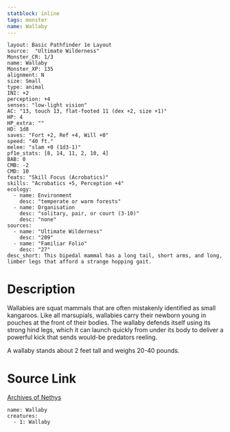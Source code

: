 ```yaml
---
statblock: inline
tags: monster
name: Wallaby
---
```

```statblock
layout: Basic Pathfinder 1e Layout
source:  "Ultimate Wilderness"
Monster_CR: 1/3
name: Wallaby
Monster_XP: 135
alignment: N
size: Small
type: animal
INI: +2
perception: +4
senses: "low-light vision"
AC: "13, touch 13, flat-footed 11 (dex +2, size +1)"
HP: 4
HP_extra: ""
HD: 1d8
saves: "Fort +2, Ref +4, Will +0"
speed: "40 ft."
melee: "slam +0 (1d3-1)"
pf1e_stats: [8, 14, 11, 2, 10, 4]
BAB: 0
CMB: -2
CMD: 10
feats: "Skill Focus (Acrobatics)"
skills: "Acrobatics +5, Perception +4"
ecology:
  - name: Environment
    desc: "temperate or warm forests"
  - name: Organisation
    desc: "solitary, pair, or court (3-10)"
    desc: "none"
sources:
  - name: "Ultimate Wilderness"
    desc: "209"
  - name: "Familiar Folio"
    desc: "27"
desc_short: This bipedal mammal has a long tail, short arms, and long, limber legs that afford a strange hopping gait.
```
# Description
Wallabies are squat mammals that are often mistakenly identified as small kangaroos. Like all marsupials, wallabies carry their newborn young in pouches at the front of their bodies. The wallaby defends itself using its strong hind legs, which it can launch quickly from under its body to deliver a powerful kick that sends would-be predators reeling.

 A wallaby stands about 2 feet tall and weighs 20-40 pounds.
# Source Link
[Archives of Nethys](https://aonprd.com/MonsterDisplay.aspx?ItemName=Wallaby)
```encounter-table
name: Wallaby
creatures:
  - 1: Wallaby
```

